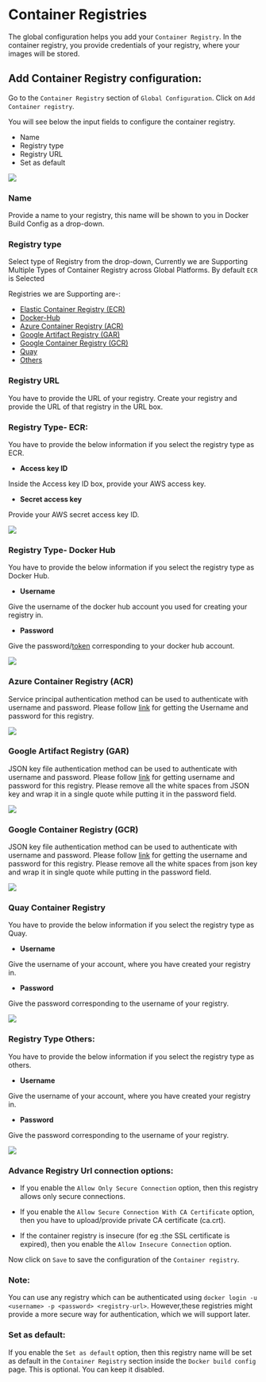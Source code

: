 # Container Registries

The global configuration helps you add your `Container Registry`. In the container registry, you provide credentials of your registry, where your images will be stored.

## Add Container Registry configuration:

Go to the `Container Registry` section of `Global Configuration`. Click on `Add Container registry`.

You will see below the input fields to configure the container registry.

* Name
* Registry type
* Registry URL
* Set as default

![](https://devtron-public-asset.s3.us-east-2.amazonaws.com/images/global-configurations/docker-registries/First-page-registry.JPG)

### Name

Provide a name to your registry, this name will be shown to you in Docker Build Config as a drop-down.

### Registry type

Select type of Registry from the drop-down, Currently we are Supporting Multiple Types of Container Registry across Global Platforms. By default `ECR` is Selected

Registries we are Supporting are-:

  * <a href= #ECR>Elastic Container Registry (ECR)</a>
  * <a href= #Docker>Docker-Hub</a>
  * <a href= #Azure>Azure Container Registry (ACR)</a>
  * <a href= #GAR>Google Artifact Registry (GAR)</a>
  * <a href= #GCR>Google Container Registry (GCR)</a>
  * <a href= #Quay>Quay</a>
  * <a href= #others>Others</a>

### Registry URL

 You have to provide the URL of your registry. Create your registry and provide the URL of that registry in the URL box.

<section id="ECR"></section>

### Registry Type- ECR:

You have to provide the below information if you select the registry type as ECR.

* **Access key ID**

Inside the Access key ID box, provide your AWS access key.

* **Secret access key**

Provide your AWS secret access key ID.

![](https://devtron-public-asset.s3.us-east-2.amazonaws.com/images/global-configurations/docker-registries/ECR+.JPG)


<section id="Docker"></section>

### Registry Type- Docker Hub 

You have to provide the below information if you select the registry type as Docker Hub.

* **Username**

Give the username of the docker hub account you used for creating your registry in.

* **Password**

Give the password/[token](https://docs.docker.com/docker-hub/access-tokens/) corresponding to your docker hub account.

![](https://devtron-public-asset.s3.us-east-2.amazonaws.com/images/global-configurations/docker-registries/docker-hub+copy.JPG)


<section id="Azure"></section>

### Azure Container Registry (ACR)

 Service principal authentication method can be used to authenticate with username and password. Please follow [link](https://docs.microsoft.com/en-us/azure/container-registry/container-registry-auth-service-principal) for getting the Username and password for this registry.

![](https://devtron-public-asset.s3.us-east-2.amazonaws.com/images/global-configurations/docker-registries/Azure-registry.jpg)


<section id="GAR"></section>

### Google Artifact Registry (GAR) 

JSON key file authentication method can be used to authenticate with username and password. Please follow [link](https://cloud.google.com/artifact-registry/docs/docker/authentication#json-key) for getting username and password for this registry. Please remove all the white spaces from JSON key and wrap it in a single quote while putting it in the password field.

![](https://devtron-public-asset.s3.us-east-2.amazonaws.com/images/global-configurations/docker-registries/Artifact-registry.JPG)


<section id="GCR"></section>

### Google Container Registry (GCR)
 
JSON key file authentication method can be used to authenticate with username and password. Please follow [link](https://cloud.google.com/container-registry/docs/advanced-authentication#json-key) for getting the username and password for this registry. Please remove all the white spaces from json key and wrap it in single quote while putting in the password field.  

![](https://devtron-public-asset.s3.us-east-2.amazonaws.com/images/global-configurations/docker-registries/GCR.JPG)


<section id="Quay"></section>

### Quay Container Registry

You have to provide the below information if you select the registry type as Quay.

* **Username**

Give the username of your account, where you have created your registry in.

* **Password**

Give the password corresponding to the username of your registry.

![](https://devtron-public-asset.s3.us-east-2.amazonaws.com/images/global-configurations/docker-registries/Quay.JPG)

<section id="others"></section>

### Registry Type Others:

You have to provide the below information if you select the registry type as others.

* **Username**

Give the username of your account, where you have created your registry in.

* **Password**

Give the password corresponding to the username of your registry.

![](https://devtron-public-asset.s3.us-east-2.amazonaws.com/images/global-configurations/docker-registries/other-registry.JPG)


### Advance Registry Url connection options:

* If you enable the `Allow Only Secure Connection` option, then this registry allows only secure connections.

* If you enable the `Allow Secure Connection With CA Certificate` option, then you have to upload/provide private CA certificate (ca.crt).

* If the container registry is insecure (for eg :the SSL certificate is expired), then you enable the `Allow Insecure Connection` option.

Now click on `Save` to save the configuration of the `Container registry`.

### Note:

You can use any registry which can be authenticated using `docker login -u <username> -p <password> <registry-url>`. However,these registries might provide a more secure way for authentication, which we will support later.

### Set as default:

If you enable the `Set as default` option, then this registry name will be set as default in the `Container Registry` section inside the `Docker build config` page. This is optional. You can keep it disabled.




